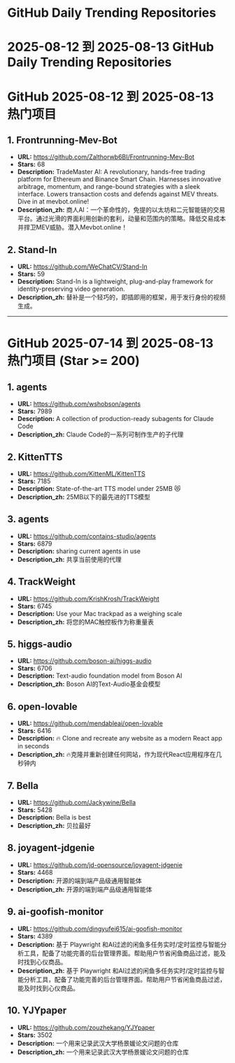 # GitHub Daily Trending Repositories

# 2025-08-12 到 2025-08-13 GitHub Daily Trending Repositories

# GitHub 2025-08-12 到 2025-08-13 热门项目

## 1. Frontrunning-Mev-Bot
- **URL:** https://github.com/Zalthorwb6BI/Frontrunning-Mev-Bot
- **Stars:** 68
- **Description:** TradeMaster AI: A revolutionary, hands-free trading platform for Ethereum and Binance Smart Chain. Harnesses innovative arbitrage, momentum, and range-bound strategies with a sleek interface. Lowers transaction costs and defends against MEV threats. Dive in at mevbot.online!
- **Description_zh:** 商人AI：一个革命性的，免提的以太坊和二元智能链的交易平台。通过光滑的界面利用创新的套利，动量和范围内的策略。降低交易成本并捍卫MEV威胁。潜入Mevbot.online！

## 2. Stand-In
- **URL:** https://github.com/WeChatCV/Stand-In
- **Stars:** 59
- **Description:** Stand-In is a lightweight, plug-and-play framework for identity-preserving video generation.
- **Description_zh:** 替补是一个轻巧的，即插即用的框架，用于发行身份的视频生成。


---

# GitHub 2025-07-14 到 2025-08-13 热门项目 (Star >= 200)

## 1. agents
- **URL:** https://github.com/wshobson/agents
- **Stars:** 7989
- **Description:** A collection of production-ready subagents for Claude Code
- **Description_zh:** Claude Code的一系列可制作生产的子代理

## 2. KittenTTS
- **URL:** https://github.com/KittenML/KittenTTS
- **Stars:** 7185
- **Description:**  State-of-the-art TTS model under 25MB 😻 
- **Description_zh:** 25MB以下的最先进的TTS模型

## 3. agents
- **URL:** https://github.com/contains-studio/agents
- **Stars:** 6879
- **Description:** sharing current agents in use
- **Description_zh:** 共享当前使用的代理

## 4. TrackWeight
- **URL:** https://github.com/KrishKrosh/TrackWeight
- **Stars:** 6745
- **Description:** Use your Mac trackpad as a weighing scale
- **Description_zh:** 将您的MAC触控板作为称重量表

## 5. higgs-audio
- **URL:** https://github.com/boson-ai/higgs-audio
- **Stars:** 6706
- **Description:** Text-audio foundation model from Boson AI
- **Description_zh:** Boson AI的Text-Audio基金会模型

## 6. open-lovable
- **URL:** https://github.com/mendableai/open-lovable
- **Stars:** 6416
- **Description:** 🔥 Clone and recreate any website as a modern React app in seconds
- **Description_zh:** 🔥克隆并重新创建任何网站，作为现代React应用程序在几秒钟内

## 7. Bella
- **URL:** https://github.com/Jackywine/Bella
- **Stars:** 5428
- **Description:** Bella is best
- **Description_zh:** 贝拉最好

## 8. joyagent-jdgenie
- **URL:** https://github.com/jd-opensource/joyagent-jdgenie
- **Stars:** 4468
- **Description:** 开源的端到端产品级通用智能体
- **Description_zh:** 开源的端到端产品级通用智能体

## 9. ai-goofish-monitor
- **URL:** https://github.com/dingyufei615/ai-goofish-monitor
- **Stars:** 4389
- **Description:** 基于 Playwright 和AI过滤的闲鱼多任务实时/定时监控与智能分析工具，配备了功能完善的后台管理界面。帮助用户节省闲鱼商品过滤，能及时找到心仪商品。
- **Description_zh:** 基于 Playwright 和AI过滤的闲鱼多任务实时/定时监控与智能分析工具，配备了功能完善的后台管理界面。帮助用户节省闲鱼商品过滤，能及时找到心仪商品。

## 10. YJYpaper
- **URL:** https://github.com/zouzhekang/YJYpaper
- **Stars:** 3502
- **Description:** 一个用来记录武汉大学杨景媛论文问题的仓库
- **Description_zh:** 一个用来记录武汉大学杨景媛论文问题的仓库


